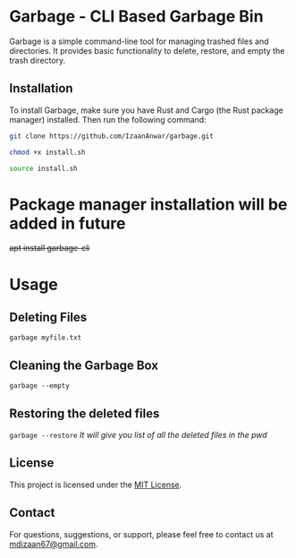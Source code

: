 # Garbage - CLI Based Garbage Bin

Garbage is a simple command-line tool for managing trashed files and directories. It provides basic functionality to delete, restore, and empty the trash directory.

## Installation

To install Garbage, make sure you have Rust and Cargo (the Rust package manager) installed. Then run the following command:

```bash
git clone https://github.com/IzaanAnwar/garbage.git

chmod +x install.sh

source install.sh
```
# Package manager installation will be added in future
~~apt install garbage-cli~~ 

# Usage

## Deleting Files 
`garbage myfile.txt`

## Cleaning the Garbage Box
`garbage --empty`

## Restoring the deleted files
`garbage --restore` 
*It will give you list of all the deleted files in the pwd*

## License

This project is licensed under the [MIT License](LICENSE).

## Contact

For questions, suggestions, or support, please feel free to contact us at mdizaan67@gmail.com.
